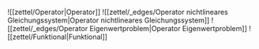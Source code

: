 ![[zettel/Operator|Operator]]
![[zettel/_edges/Operator nichtlineares Gleichungssystem|Operator nichtlineares Gleichungssystem]]
![[zettel/_edges/Operator Eigenwertproblem|Operator Eigenwertproblem]]
![[zettel/Funktional|Funktional]]